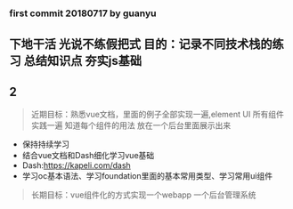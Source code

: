 ### first commit  20180717 by guanyu

## 下地干活 光说不练假把式 目的：记录不同技术栈的练习 总结知识点 夯实js基础

## 2

> 近期目标：熟悉vue文档，里面的例子全部实现一遍,element UI 所有组件实践一遍 知道每个组件的用法 放在一个后台里面展示出来
  - 保持持续学习
  - 结合vue文档和Dash细化学习vue基础
  - Dash:https://kapeli.com/dash
  - 学习oc基本语法、学习foundation里面的基本常用类型、学习常用ui组件

> 长期目标：vue组件化的方式实现一个webapp 一个后台管理系统
